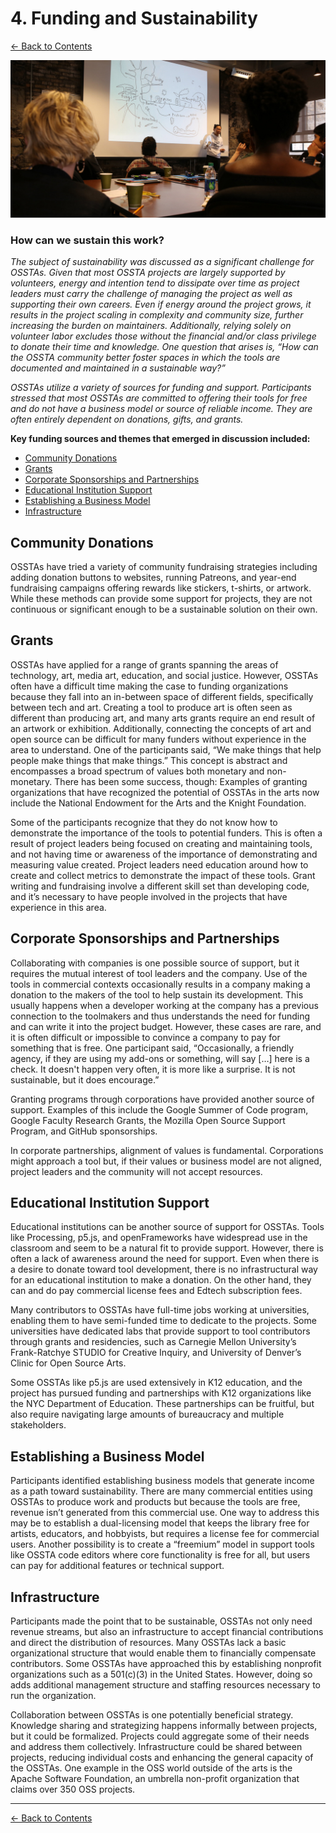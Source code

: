 # 4. Funding and Sustainability

[← Back to Contents](README.md)

![OSSTA group conversation](images/ossta_table_9.jpg)

### How can we sustain this work?

*The subject of sustainability was discussed as a significant challenge for OSSTAs. Given that most OSSTA projects are largely supported by volunteers, energy and intention tend to dissipate over time as project leaders must carry the challenge of managing the project as well as supporting their own careers. Even if energy around the project grows, it results in the project scaling in complexity and community size, further increasing the burden on maintainers. Additionally, relying solely on volunteer labor excludes those without the financial and/or class privilege to donate their time and knowledge. One question that arises is, “How can the OSSTA community better foster spaces in which the tools are documented and maintained in a sustainable way?”*

*OSSTAs utilize a variety of sources for funding and support. Participants stressed that most OSSTAs are committed to offering their tools for free and do not have a business model or source of reliable income. They are often entirely dependent on donations, gifts, and grants.*

**Key funding sources and themes that emerged in discussion included:**

* [Community Donations](#community-donations)
* [Grants](#grants)
* [Corporate Sponsorships and Partnerships](#corporate-sponsorships-and-partnerships)
* [Educational Institution Support](#educational-institution-support)
* [Establishing a Business Model](#establishing-a-business-model)
* [Infrastructure](#infrastructure)


## Community Donations

OSSTAs have tried a variety of community fundraising strategies including adding donation buttons to websites, running Patreons, and year-end fundraising campaigns offering rewards like stickers, t-shirts, or artwork. While these methods can provide some support for projects, they are not continuous or significant enough to be a sustainable solution on their own.


## Grants

OSSTAs have applied for a range of grants spanning the areas of technology, art, media art, education, and social justice. However, OSSTAs often have a difficult time making the case to funding organizations because they fall into an in-between space of different fields, specifically between tech and art. Creating a tool to produce art is often seen as different than producing art, and many arts grants require an end result of an artwork or exhibition. Additionally, connecting the concepts of art and open source can be difficult for many funders without experience in the area to understand. One of the participants said, “We make things that help people make things that make things.” This concept is abstract and encompasses a broad spectrum of values both monetary and non-monetary. There has been some success, though: Examples of granting organizations that have recognized the potential of OSSTAs in the arts now include the National Endowment for the Arts and the Knight Foundation.

Some of the participants recognize that they do not know how to demonstrate the importance of the tools to potential funders. This is often a result of project leaders being focused on creating and maintaining tools, and not having time or awareness of the importance of demonstrating and measuring value created. Project leaders need education around how to create and collect metrics to demonstrate the impact of these tools. Grant writing and fundraising involve a different skill set than developing code, and it’s necessary to have people involved in the projects that have experience in this area.


## Corporate Sponsorships and Partnerships

Collaborating with companies is one possible source of support, but it requires the mutual interest of tool leaders and the company. Use of the tools in commercial contexts occasionally results in a company making a donation to the makers of the tool to help sustain its development. This usually happens when a developer working at the company has a previous connection to the toolmakers and thus understands the need for funding and can write it into the project budget. However, these cases are rare, and it is often difficult or impossible to convince a company to pay for something that is free. One participant said, “Occasionally, a friendly agency, if they are using my add-ons or something, will say […] here is a check. It doesn't happen very often, it is more like a surprise. It is not sustainable, but it does encourage.”

Granting programs through corporations have provided another source of support. Examples of this include the Google Summer of Code program, Google Faculty Research Grants, the Mozilla Open Source Support Program, and GitHub sponsorships.

In corporate partnerships, alignment of values is fundamental. Corporations might approach a tool but, if their values or business model are not aligned, project leaders and the community will not accept resources.


## Educational Institution Support

Educational institutions can be another source of support for OSSTAs. Tools like Processing, p5.js, and openFrameworks have widespread use in the classroom and seem to be a natural fit to provide support. However, there is often a lack of awareness around the need for support. Even when there is a desire to donate toward tool development, there is no infrastructural way for an educational institution to make a donation. On the other hand, they can and do pay commercial license fees and Edtech subscription fees.

Many contributors to OSSTAs have full-time jobs working at universities, enabling them to have semi-funded time to dedicate to the projects. Some universities have dedicated labs that provide support to tool contributors through grants and residencies, such as Carnegie Mellon University’s Frank-Ratchye STUDIO for Creative Inquiry, and University of Denver’s Clinic for Open Source Arts.

Some OSSTAs like p5.js are used extensively in K12 education, and the project has pursued funding and partnerships with K12 organizations like the NYC Department of Education. These partnerships can be fruitful, but also require navigating large amounts of bureaucracy and multiple stakeholders.


## Establishing a Business Model

Participants identified establishing business models that generate income as a path toward sustainability. There are many commercial entities using OSSTAs to produce work and products but because the tools are free, revenue isn’t generated from this commercial use. One way to address this may be to establish a dual-licensing model that keeps the library free for artists, educators, and hobbyists, but requires a license fee for commercial users. Another possibility is to create a “freemium” model in support tools like OSSTA code editors where core functionality is free for all, but users can pay for additional features or technical support.


## Infrastructure

Participants made the point that to be sustainable, OSSTAs not only need revenue streams, but also an infrastructure to accept financial contributions and direct the distribution of resources. Many OSSTAs lack a basic organizational structure that would enable them to financially compensate contributors. Some OSSTAs have approached this by establishing nonprofit organizations such as a 501(c)(3) in the United States. However, doing so adds additional management structure and staffing resources necessary to run the organization.

Collaboration between OSSTAs is one potentially beneficial strategy. Knowledge sharing and strategizing happens informally between projects, but it could be formalized. Projects could aggregate some of their needs and address them collectively. Infrastructure could be shared between projects, reducing individual costs and enhancing the general capacity of the OSSTAs. One example in the OSS world outside of the arts is the Apache Software Foundation, an umbrella non-profit organization that claims over 350 OSS projects.

---

[← Back to Contents](README.md)